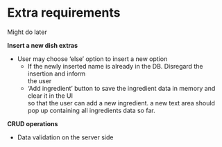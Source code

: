 # Extra requirements
Might do later

**Insert a new dish extras**
- User may choose ‘else’ option to insert a new option
    - If the newly inserted name is already in the DB. Disregard the insertion and inform\
     the user
    - ‘Add ingredient’ button to save the ingredient data in memory and clear it in the UI\
    so that the user can add a new ingredient.
    a new text area should pop up containing all ingredients data so far.


**CRUD operations**
- Data validation on the server side